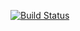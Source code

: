 [![Build Status](https://travis-ci.com/mansidogra1/MyGroceries.svg?branch=master)](https://travis-ci.com/mansidogra1/MyGroceries)

